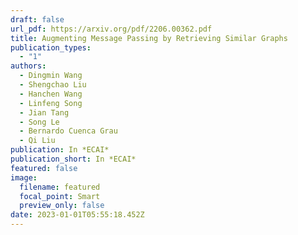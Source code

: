 ```yaml
---
draft: false
url_pdf: https://arxiv.org/pdf/2206.00362.pdf
title: Augmenting Message Passing by Retrieving Similar Graphs
publication_types:
  - "1"
authors:
  - Dingmin Wang
  - Shengchao Liu
  - Hanchen Wang
  - Linfeng Song
  - Jian Tang
  - Song Le
  - Bernardo Cuenca Grau
  - Qi Liu
publication: In *ECAI*
publication_short: In *ECAI*
featured: false
image:
  filename: featured
  focal_point: Smart
  preview_only: false
date: 2023-01-01T05:55:18.452Z
---
```

